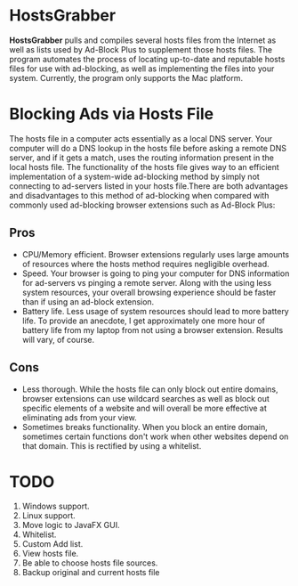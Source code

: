 HostsGrabber
============
**HostsGrabber** pulls and compiles several hosts files from the Internet as well as lists used by Ad-Block Plus to
supplement those hosts files. The program automates the process of locating up-to-date and reputable hosts files for
use with ad-blocking, as well as implementing the files into your system.
Currently, the program only supports the Mac platform.

Blocking Ads via Hosts File
===========================
The hosts file in a computer acts essentially as a local DNS server. Your computer will do a DNS lookup in the hosts
file before asking a remote DNS server, and if it gets a match, uses the routing information present in the local
hosts file. The functionality of the hosts file gives way to an efficient implementation of a system-wide ad-blocking
method by simply not connecting to ad-servers listed in your hosts file.There are both advantages and disadvantages to
this method of ad-blocking when compared with commonly used ad-blocking browser extensions such as Ad-Block Plus:

Pros
----
+ CPU/Memory efficient. Browser extensions regularly uses large amounts of resources where the hosts method requires negligible overhead.
+ Speed. Your browser is going to ping your computer for DNS information for ad-servers vs pinging a remote server. Along with the using less system resources, your overall browsing experience should be faster than if using an ad-block extension.
+ Battery life. Less usage of system resources should lead to more battery life. To provide an anecdote, I get approximately one more hour of battery life from my laptop from not using a browser extension. Results will vary, of course.

Cons
----
- Less thorough. While the hosts file can only block out entire domains, browser extensions can use wildcard searches as well as block out specific elements of a website and will overall be more effective at eliminating ads from your view.
- Sometimes breaks functionality. When you block an entire domain, sometimes certain functions don't work when other websites depend on that domain. This is rectified by using a whitelist.

TODO
====
1. Windows support.
2. Linux support.
3. Move logic to JavaFX GUI.
4. Whitelist.
5. Custom Add list.
6. View hosts file.
7. Be able to choose hosts file sources.
8. Backup original and current hosts file
